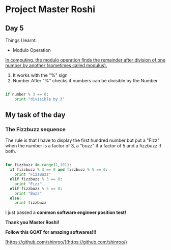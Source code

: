 # Project Master Roshi
## Day 5
Things I learnt:

- Modulo Operation

[In computing, the modulo operation finds the remainder after division of one number by another (sometimes called modulus).](https://en.wikipedia.org/wiki/Modulo_operation)

1. It works with the "%" sign
2. Number After "%" checks if numbers can be divisible by the Number
``` python

if number % 3 == 0:
	print "divisible by 3"

```
## My task of the day
### __The Fizzbuzz sequence__
The rule is that I have to display the first hundred number but put a "Fizz" when the number is a factor of 3, a "buzz" if a factor of 5 and a fizzbuzz if both.

``` python

for fizzbuzz in range(1,101):
  if fizzbuzz % 3 == 0 and fizzbuzz % 5 == 0:
    print "FizzBuzz"
  elif fizzbuzz % 3 == 0:
    print "Fizz"
  elif fizzbuzz % 5 == 0:
    print "Buzz"
  else:
    print fizzbuzz

```

I just passed a __common software engineer position test!__

__Thank you Master Roshi!__

__Follow this GOAT for amazing softwares!!!__

[https://github.com/shinroo/](https://github.com/shinroo/)
 
